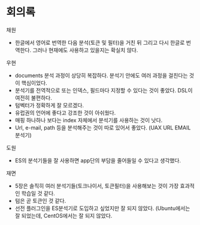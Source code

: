 # 회의록

채원

- 한글에서 영어로 번역한 다음 분석(토큰 및 필터)을 거친 뒤 그리고 다시 한글로 번역한다. 그러나 현재에도 사용하고 있을지는 확실치 않다. 

우현

- documents 분석 과정이 상당히 복잡하다. 분석기 안에도 여러 과정을 걸친다는 것이 핵심이었다.
- 분석기를 전역적으로 또는 인덱스, 필드마다 지정할 수 있다는 것이 좋았다. DSL이 여전히 불편하다.
- 텀벡터가 정확하게 잘 모르겠다.
- 유럽권의 언어에 좋다고 강조한 것이 아쉬웠다.
- 매핑 하나하나 보다는 index 자체에서 분석기를 사용하는 것이 낫다.
- Url, e-mail, path 등을 분석해주는 것이 따로 있어서 좋았다. (UAX URL EMAIL 분석기)

도원

- ES의 분석기들을 잘 사용하면 app단의 부담을 줄어들일 수 있다고 생각했다.


재면

- 5장은 솔직히 여러 분석기들(토크나이서, 토큰필터)을 사용해보는 것이 가장 효과적인 학습일 것 같다.
- 텀은 곧 토큰인 것 같다.
- 선전 플러그인을 ES분석기로 도입하고 싶었지만 잘 되지 않았다. (Ubuntu에서는 잘 되었는데, CentOS에서는 잘 되지 않았다.